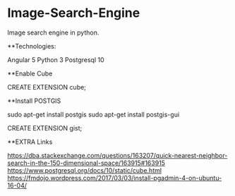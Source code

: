 # Image-Search-Engine
Image search engine in python.

**Technologies:

Angular 5
Python 3
Postgresql 10

**Enable Cube

CREATE EXTENSION cube;

**Install POSTGIS

sudo apt-get install postgis
sudo apt-get install postgis-gui

CREATE EXTENSION gist;

**EXTRA Links

https://dba.stackexchange.com/questions/163207/quick-nearest-neighbor-search-in-the-150-dimensional-space/163915#163915
https://www.postgresql.org/docs/10/static/cube.html
https://fmdojo.wordpress.com/2017/03/03/install-pgadmin-4-on-ubuntu-16-04/
